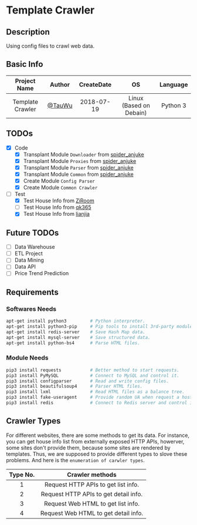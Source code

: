 # Template Crawler

## Description

Using config files to crawl web data.

## Basic Info

Project Name | Author | CreateDate | OS | Language
:-: | :-: | :-: | :-: | :-:
Template Crawler | [@TauWu](https://github.com/TauWu/) | 2018-07-19 | Linux (Based on Debain) | Python 3

## TODOs

- [x] Code
	- [x] Transplant Module `Downloader` from [spider\_anjuke](https://github.com/TauWu/spider_anjuke)
	- [x] Transplant Module `Proxies` from [spider\_anjuke](https://github.com/TauWu/spider_anjuke)
	- [x] Transplant Module `Parser` from [spider\_anjuke](https://github.com/TauWu/spider_anjuke)
	- [x] Transplant Module `Common` from [spider\_anjuke](https://github.com/TauWu/spider_anjuke)
	- [x] Create Module `Config Parser`
	- [x] Create Module `Common Crawler`

- [ ] Test
	- [x] Test House Info from [ZiRoom](http://sh.ziroom.com)
	- [ ] Test House Info from [qk365](http://www.qk365.com)
	- [x] Test House Info from [lianjia](https://sh.lianjia.com)

## Future TODOs

- [ ] Data Warehouse
- [ ] ETL Project
- [ ] Data Mining
- [ ] Data API
- [ ] Price Trend Prediction

## Requirements

### Softwares Needs

```sh
apt-get install python3			# Python interpreter.
apt-get install python3-pip		# Pip tools to install 3rd-party modules.
apt-get install redis-server	# Save Hash Map data.
apt-get install mysql-server	# Save structured data.
apt-get install python-bs4		# Parse HTML files.
```

### Module Needs

```sh
pip3 install requests			# Better method to start requests.
pip3 install PyMySQL			# Connect to MySQL and control it.
pip3 install configparser		# Read and write config files.
pip3 install beautifulsoup4		# Parser HTML files.
pip3 install lxml				# Read HTML files as a balance tree.
pip3 install fake-useragent		# Provide random UA when request a host.
pip3 install redis				# Connect to Redis server and control it. 
```

## Crawler Types

For different websites, there are some methods to get its data. For instance, you can get house info list from externally exposed HTTP APIs, howerver, some sites don't provide them, because some sites are rendered by templates. Thus, we are supposed to provide different types to slove these problems. And here is the `enumeration of carwler types`.

Type No. | Crawler methods
:-: | :-:
1 | Request HTTP APIs to get list info.
2 | Request HTTP APIs to get detail info.
3 | Request Web HTML to get list info.
4 | Request Web HTML to get detail info.
